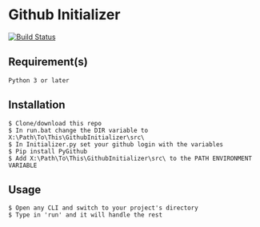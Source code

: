 # Github Initializer
[![Build Status](https://travis-ci.org/joemccann/dillinger.svg?branch=master)](https://travis-ci.org/joemccann/dillinger)

## Requirement(s)
```
Python 3 or later
```

## Installation
```
$ Clone/download this repo
$ In run.bat change the DIR variable to X:\Path\To\This\GithubInitializer\src\
$ In Initializer.py set your github login with the variables
$ Pip install PyGithub
$ Add X:\Path\To\This\GithubInitializer\src\ to the PATH ENVIRONMENT VARIABLE
```

## Usage
```
$ Open any CLI and switch to your project's directory
$ Type in 'run' and it will handle the rest
```

